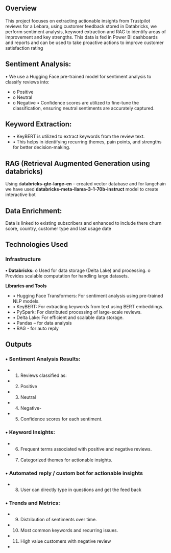 
## Overview
This project focuses on extracting actionable insights from Trustpilot reviews for a Lebara, using customer feedback stored in Databricks, we perform sentiment analysis, keyword extraction and RAG to identify areas of improvement and key strengths. This data is fed in Power BI dashboards and reports and can be used to take proactive actions to improve customer satisfaction rating

## Sentiment Analysis:
•	We use a Hugging Face pre-trained model for sentiment analysis to classify reviews into:
- o	Positive
- o	Neutral
- o	Negative
•	Confidence scores are utilized to fine-tune the classification, ensuring neutral sentiments are accurately captured.

## Keyword Extraction:
-  •	KeyBERT is utilized to extract keywords from the review text.
-  •	This helps in identifying recurring themes, pain points, and strengths for better decision-making.

## RAG (Retrieval Augmented Generation using databricks)
Using d**atabricks-gte-large-en** – created vector database and for langchain we have used **databricks-meta-llama-3-1-70b-instruct** model to create interactive bot

## Data Enrichment:
Data is linked to existing subscribers and enhanced to include there churn score, country, customer type and last usage date

## Technologies Used
### Infrastructure

**•	Databricks:**
o	Used for data storage (Delta Lake) and processing.
o	Provides scalable computation for handling large datasets.

**Libraries and Tools**
- •	Hugging Face Transformers: For sentiment analysis using pre-trained NLP models.
- •	KeyBERT: For extracting keywords from text using BERT embeddings.
- •	PySpark: For distributed processing of large-scale reviews.
- •	Delta Lake: For efficient and scalable data storage.
- •	Pandas – for data analysis
- •	RAG - for auto reply 

## Outputs
### •	Sentiment Analysis Results:

-  1)	Reviews classified as:
-  2)	Positive
-  3)	Neutral
-  4)	Negative- 
- 5)	Confidence scores for each sentiment.

### •	Keyword Insights:

- 6)	Frequent terms associated with positive and negative reviews.
- 7)	Categorized themes for actionable insights.

### •	Automated reply / custom bot for actionable insights
- 8)	User can directly type in questions and get the feed back 

### •	Trends and Metrics:
- 9)	Distribution of sentiments over time.
- 10)	Most common keywords and recurring issues.
- 11)	High value customers with negative review
-

